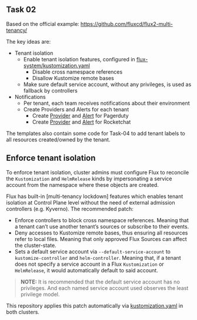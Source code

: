 ## Task 02
Based on the official example: https://github.com/fluxcd/flux2-multi-tenancy/

The key ideas are:
- Tenant isolation
  - Enable tenant isolation features, configured in [flux-system/kustomization.yaml](clusters/production/flux-system/kustomization.yaml)
    - Disable cross namespace references
    - Disallow Kustomize remote bases
  - Make sure default service account, without any privileges, is used as fallback by controllers
- Notifications
  - Per tenant, each team receives notifications about their environment
  - Create Providers and Alerts for each tenant
    - Create [Provider](tenants/base/common/pagerduty-provider.yaml) and [Alert](tenants/base/common/pagerduty-alert.yaml) for Pagerduty
    - Create [Provider](tenants/base/common/rocketchat-provider.yaml) and [Alert](tenants/base/common/rocketchat-alert.yaml) for Rocketchat

The templates also contain some code for Task-04 to add tenant labels to all resources created/owned by the tenant.


## Enforce tenant isolation

To enforce tenant isolation, cluster admins must configure Flux to reconcile 
the `Kustomization` and `HelmRelease` kinds by impersonating a service account
from the namespace where these objects are created. 

Flux has built-in [multi-tenancy lockdown] features which enables tenant isolation 
at Control Plane level without the need of external admission controllers (e.g. Kyverno). The
recommended patch:

- Enforce controllers to block cross namespace references.
  Meaning that a tenant can’t use another tenant’s sources or subscribe to their events.
- Deny accesses to Kustomize remote bases, thus ensuring all resources refer to local files. 
  Meaning that only approved Flux Sources can affect the cluster-state.
- Sets a default service account via `--default-service-account` to `kustomize-controller` and `helm-controller`.
  Meaning that, if a tenant does not specify a service account in a Flux `Kustomization` or 
  `HelmRelease`, it would automatically default to said account. 

> **NOTE:** It is recommended that the default service account has no privileges.
> And each named service account used observes the least privilege model.

This repository applies this patch automatically via
[kustomization.yaml](clusters/production/flux-system/kustomization.yaml) in both clusters.
